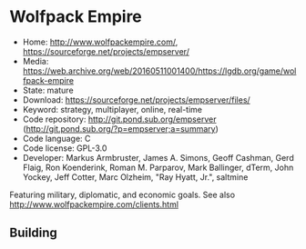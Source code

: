 # Wolfpack Empire

- Home: http://www.wolfpackempire.com/, https://sourceforge.net/projects/empserver/
- Media: https://web.archive.org/web/20160511001400/https://lgdb.org/game/wolfpack-empire
- State: mature
- Download: https://sourceforge.net/projects/empserver/files/
- Keyword: strategy, multiplayer, online, real-time
- Code repository: http://git.pond.sub.org/empserver (http://git.pond.sub.org/?p=empserver;a=summary)
- Code language: C
- Code license: GPL-3.0
- Developer: Markus Armbruster, James A. Simons, Geoff Cashman, Gerd Flaig, Ron Koenderink, Roman M. Parparov, Mark Ballinger, dTerm, John Yockey, Jeff Cotter, Marc Olzheim, "Ray Hyatt, Jr.", saltmine

Featuring military, diplomatic, and economic goals.
See also http://www.wolfpackempire.com/clients.html

## Building
